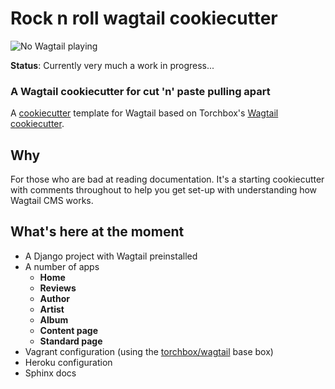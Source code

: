 Rock n roll wagtail cookiecutter
====================

![No Wagtail playing](https://github.com/heymonkeyriot/rocknroll-wagtail-cookiecutter/blob/master/wagtail%20rock%20n%20roll.jpg)

**Status**: Currently very much a work in progress...

### A Wagtail cookiecutter for cut 'n' paste pulling apart

A [cookiecutter](https://github.com/audreyr/cookiecutter) template for Wagtail based on Torchbox's [Wagtail cookiecutter](https://github.com/torchbox/cookiecutter-wagtail).

Why
---

For those who are bad at reading documentation. It's a starting cookiecutter with comments throughout to help you get set-up with understanding how Wagtail CMS works.

What's here at the moment
-------------------------

 - A Django project with Wagtail preinstalled
 - A number of apps
   - **Home**
   - **Reviews**
   - **Author**
   - **Artist**
   - **Album**
   - **Content page**
   - **Standard page**
 - Vagrant configuration (using the [torchbox/wagtail](https://github.com/torchbox/vagrant-wagtail-base) base box)
 - Heroku configuration
 - Sphinx docs
